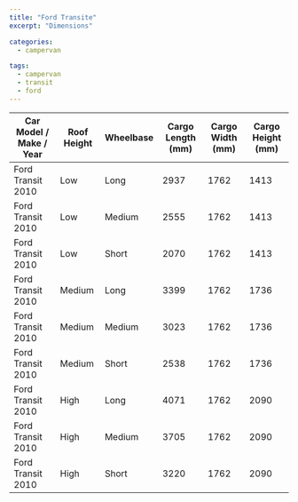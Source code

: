 ```yaml
---
title: "Ford Transite"
excerpt: "Dimensions"

categories:
  - campervan

tags:
  - campervan
  - transit
  - ford
---
```



| Car Model / Make / Year | Roof Height | Wheelbase | Cargo Length (mm) | Cargo Width (mm) | Cargo Height (mm) |
| -----------------------| -----------| ---------| ----------------- | ---------------- | ----------------- |
| Ford Transit 2010      | Low        | Long    | 2937              | 1762             | 1413              |
| Ford Transit 2010      | Low        | Medium  | 2555              | 1762             | 1413              |
| Ford Transit 2010      | Low        | Short   | 2070              | 1762             | 1413              |
| Ford Transit 2010      | Medium     | Long    | 3399              | 1762             | 1736              |
| Ford Transit 2010      | Medium     | Medium  | 3023              | 1762             | 1736              |
| Ford Transit 2010      | Medium     | Short   | 2538              | 1762             | 1736              |
| Ford Transit 2010      | High       | Long    | 4071              | 1762             | 2090              |
| Ford Transit 2010      | High       | Medium  | 3705              | 1762             | 2090              |
| Ford Transit 2010      | High       | Short   | 3220              | 1762             | 2090              |